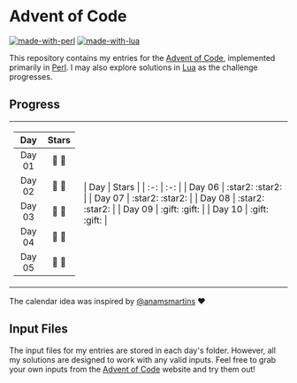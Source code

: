 # Advent of Code
[![made-with-perl](https://img.shields.io/badge/Made%20with-Perl-1f425f.svg?color=green)](https://www.perl.org/)
[![made-with-lua](https://img.shields.io/badge/Made%20with-Lua-1f425f.svg?color=blue)](https://www.lua.org/)

This repository contains my entries for the [Advent of Code](https://adventofcode.com/), implemented primarily in [Perl](https://www.perl.org/). I may also explore solutions in [Lua](https://www.lua.org/) as the challenge progresses.

## Progress

<table style="border:none;">
<tr>
<td style="border:none;">

| Day | Stars |
| :-: | :-: |
| Day 01 | :star2: :star2: |
| Day 02 | :star2: :star2: |
| Day 03 | :star2: :star2: |
| Day 04 | :gift: :gift: |
| Day 05 | :gift: :gift: |
</td>

<td style="border:none;">
| Day | Stars |
| :-: | :-: |
| Day 06 | :star2: :star2: |
| Day 07 | :star2: :star2: |
| Day 08 | :star2: :star2: |
| Day 09 | :gift: :gift: |
| Day 10 | :gift: :gift: |
</td>

</tr> 
</table>

The calendar idea was inspired by [@anamsmartins](https://github.com/anamsmartins/adventOfCode2024) :heart:

## Input Files

The input files for my entries are stored in each day's folder. However, all my solutions are designed to work with any valid inputs. Feel free to grab your own inputs from the [Advent of Code](https://adventofcode.com/) website and try them out!